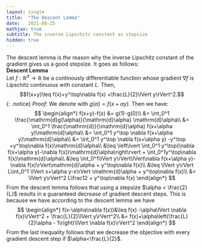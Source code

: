 ```yaml
---
layout: single
title:  "The Descent Lemma"
date:   2021-08-25
mathjax: true
subtitle: The inverse Lipschitz constant as stepsize
hidden: true
---
```

The descent lemma is _the_ reason why the inverse Lipschitz constant of the gradient gives us a good stepsize. It goes as follows:     
**Descent Lemma**    
Let $f:\mathbb{R}^d\rightarrow \mathbb{R}$ be a continously differentiable function whose gradient $\nabla f$ is Lipschitz continuous with constant $L$. Then,
$$f(x+y)\leq f(x)+y^\top\nabla f(x) +\frac{L}{2}\lVert y\rVert^2.$$
{: .notice}
_Proof_: We denote with $g(\alpha)=f(x+\alpha y)$. Then we have:
$$
\begin{align*}
f(x+y)-f(x) &= g(1)-g(0)\\
&= \int_0^1 \frac{\mathrm{d}g(\alpha)}{\mathrm{d}\alpha} \mathrm{d}\alpha\\
&= \int_0^1 \frac{\mathrm{d}}{\mathrm{d}\alpha} f(x+\alpha y)\mathrm{d}\alpha\\
&= \int_0^1 y^\top \nabla f(x+\alpha y)\mathrm{d}\alpha\\
&= \int_0^1 y^\top \nabla f(x+\alpha y) -y^\top +y^\top\nabla f(x)\mathrm{d}\alpha\\
&\leq \left\lvert \int_0^1 y^\top(\nabla f(x+\alpha y)-\nabla f(x))\mathrm{d}\alpha\right\rvert + \int_0^1y^\top\nabla f(x)\mathrm{d}\alpha\\
&\leq \int_0^1\lVert y\rVert\lVert\nabla f(x+\alpha y)-\nabla f(x)\rVert\mathrm{d}\alpha + y^\top\nabla f(x)\\
&\leq \lVert y\rVert L\int_0^1 \lVert x+\alpha y-x\rVert \mathrm{d}\alpha + y^\top\nabla f(x)\\
&= \lVert y\rVert^2 L\frac12 + y^\top\nabla f(x)
\end{align*}
$$
From the descent lemma follows that using a stepsize $\alpha < \frac{2}{L}$ results in a guaranteed decrease of gradient descent steps. 
This is because we have according to the descent lemma we have
$$
\begin{align*}
f(x-\alpha\nabla f(x))&\leq f(x) -\alpha\lVert \nabla f(x)\rVert^2 + \frac{L}{2}\lVert y\rVert^2\\
&= f(x)+\alpha\left(\frac{L}{2}\alpha - 1\right)\lVert \nabla f(x)\rVert^2
\end{align*}
$$
From the last inequality follows that we decrease the objective with every gradient descent step if $\alpha<\frac{L}{2}$.
